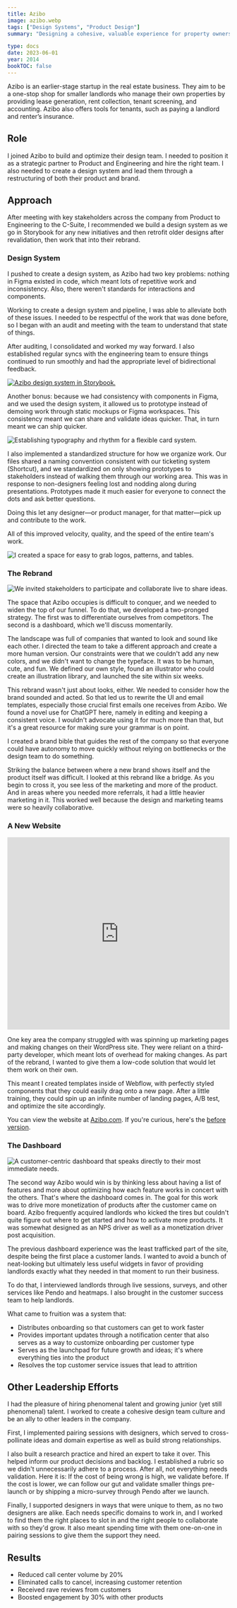 ```yaml
---
title: Azibo
image: azibo.webp
tags: ["Design Systems", "Product Design"]
summary: "Designing a cohesive, valuable experience for property owners."

type: docs
date: 2023-06-01
year: 2014
bookTOC: false
---
```


Azibo is an earlier-stage startup in the real estate business. They aim to be a one-stop shop for smaller landlords who manage their own properties by providing lease generation, rent collection, tenant screening, and accounting. Azibo also offers tools for tenants, such as paying a landlord and renter’s insurance.

## Role
I joined Azibo to build and optimize their design team. I needed to position it as a strategic partner to Product and Engineering and hire the right team. I also needed to create a design system and lead them through a restructuring of both their product and brand.

## Approach
After meeting with key stakeholders across the company from Product to Engineering to the C-Suite, I recommended we build a design system as we go in Storybook for any new initiatives and then retrofit older designs after revalidation, then work that into their rebrand. 

### Design System
I pushed to create a design system, as Azibo had two key problems: nothing in Figma existed in code, which meant lots of repetitive work and inconsistency. Also, there weren't standards for interactions and components. 

Working to create a design system and pipeline, I was able to alleviate both of these issues. I needed to be respectful of the work that was done before, so I began with an audit and meeting with the team to understand that state of things. 

After auditing, I consolidated and worked my way forward. I also established regular syncs with the engineering team to ensure things continued to run smoothly and had the appropriate level of bidirectional feedback.

[![Azibo design system in Storybook.](design-system.webp)](https://zibo-co.github.io/frontend-azibo/?path=/story/refactor-cards-cardpromo--default)

Another bonus: because we had consistency with components in Figma, and we used the design system, it allowed us to prototype instead of demoing work through static mockups or Figma workspaces. This consistency meant we can share and validate ideas quicker. That, in turn meant we can ship quicker.

![Establishing typography and rhythm for a flexible card system.](construction-guidelines.webp)

I also implemented a standardized structure for how we organize work. Our files shared a naming convention consistent with our ticketing system (Shortcut), and we standardized on only showing prototypes to stakeholders instead of walking them through our working area. This was in response to non-designers feeling lost and nodding along during presentations. Prototypes made it much easier for everyone to connect the dots and ask better questions.

Doing this let any designer—or product manager, for that matter—pick up and contribute to the work.

All of this improved velocity, quality, and the speed of the entire team's work.

![I created a space for easy to grab logos, patterns, and tables.](individual-goodies.webp)



### The Rebrand

![We invited stakeholders to participate and collaborate live to share ideas.](rebrand-kickoff.webp)

The space that Azibo occupies is difficult to conquer, and we needed to widen the top of our funnel. To do that, we developed a two-pronged strategy. The first was to differentiate ourselves from competitors. The second is a dashboard, which we'll discuss momentarily.

The landscape was full of companies that wanted to look and sound like each other. I directed the team to take a different approach and create a more human version. Our constraints were that we couldn't add any new colors, and we didn't want to change the typeface. It was to be human, cute, and fun. We defined our own style, found an illustrator who could create an illustration library, and launched the site within six weeks.

This rebrand wasn't just about looks, either. We needed to consider how the brand sounded and acted. So that led us to rewrite the UI and email templates, especially those crucial first emails one receives from Azibo. We found a novel use for ChatGPT here, namely in editing and keeping a consistent voice. I wouldn't advocate using it for much more than that, but it's a great resource for making sure your grammar is on point.

I created a brand bible that guides the rest of the company so that everyone could have autonomy to move quickly without relying on bottlenecks or the design team to do something.

Striking the balance between where a new brand shows itself and the product itself was difficult. I looked at this rebrand like a bridge. As you begin to cross it, you see less of the marketing and more of the product. And in areas where you needed more referrals, it had a little heavier marketing in it. This worked well because the design and marketing teams were so heavily collaborative.

### A New Website

<div style="position: relative; padding-bottom: 86.33093525179856%; height: 0;"><iframe src="https://www.loom.com/embed/85445da7c9884c3da0e674bcdd91e8d6?sid=083304e4-fec3-4fa7-9007-14ab31f4896a" frameborder="0" webkitallowfullscreen mozallowfullscreen allowfullscreen style="position: absolute; top: 0; left: 0; width: 100%; height: 100%;"></iframe></div>

One key area the company struggled with was spinning up marketing pages and making changes on their WordPress site. They were reliant on a third-party developer, which meant lots of overhead for making changes. As part of the rebrand, I wanted to give them a low-code solution that would let them work on their own.

This meant I created templates inside of Webflow, with perfectly styled components that they could easily drag onto a new page. After a little training, they could spin up an infinite number of landing pages, A/B test, and optimize the site accordingly.

You can view the website at [Azibo.com](https://azibo.com/). If you're curious, here's the [before version](https://www.loom.com/share/c686199792c44292bdd54349a886e5cb).


### The Dashboard

![A customer-centric dashboard that speaks directly to their most immediate needs.](dashboard.webp)

The second way Azibo would win is by thinking less about having a list of features and more about optimizing how each feature works in concert with the others. That's where the dashboard comes in. The goal for this work was to drive more monetization of products after the customer came on board. Azibo frequently acquired landlords who kicked the tires but couldn't quite figure out where to get started and how to activate more products. It was somewhat designed as an NPS driver as well as a monetization driver post acquisition.

The previous dashboard experience was the least trafficked part of the site, despite being the first place a customer lands. I wanted to avoid a bunch of neat-looking but ultimately less useful widgets in favor of providing landlords exactly what they needed in that moment to run their business.

To do that, I interviewed landlords through live sessions, surveys, and other services like Pendo and heatmaps. I also brought in the customer success team to help landlords.

What came to fruition was a system that:

- Distributes onboarding so that customers can get to work faster
- Provides important updates through a notification center that also serves as a way to customize onboarding per customer type
- Serves as the launchpad for future growth and ideas; it's where everything ties into the product
- Resolves the top customer service issues that lead to attrition

## Other Leadership Efforts

I had the pleasure of hiring phenomenal talent and growing junior (yet still phenomenal) talent. I worked to create a cohesive design team culture and be an ally to other leaders in the company.

First, I implemented pairing sessions with designers, which served to cross-pollinate ideas and domain expertise as well as build strong relationships.

I also built a research practice and hired an expert to take it over. This helped inform our product decisions and backlog. I established a rubric so we didn't unnecessarily adhere to a process. After all, not everything needs validation. Here it is: If the cost of being wrong is high, we validate before. If the cost is lower, we can follow our gut and validate smaller things pre-launch or by shipping a micro-survey through Pendo after we launch.

Finally, I supported designers in ways that were unique to them, as no two designers are alike. Each needs specific domains to work in, and I worked to find them the right places to slot in and the right people to collaborate with so they'd grow. It also meant spending time with them one-on-one in pairing sessions to give them the support they need.

## Results

- Reduced call center volume by 20%
- Eliminated calls to cancel, increasing customer retention
- Received rave reviews from customers
- Boosted engagement by 30% with other products